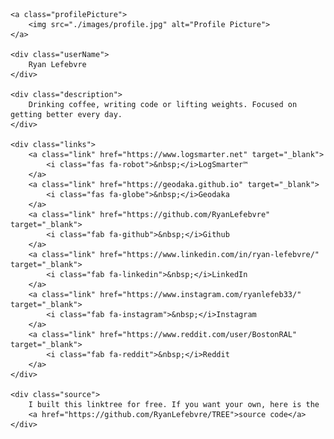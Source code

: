 <!DOCTYPE html>
<html lang="en-US">

<head>
    <meta charset="UTF-8">
    <meta name="viewport" content="width=device-width, initial-scale=1.0">
    <title>Ryan Lefebvre Tree</title>
    <link rel="stylesheet" href="style.css">
    <link rel="stylesheet" href="https://use.fontawesome.com/releases/v5.8.1/css/all.css">
    <link rel="icon" href="./images/profile.jpg" type="image/x-icon" />
</head>

<body>

    <a class="profilePicture">
        <img src="./images/profile.jpg" alt="Profile Picture">
    </a>

    <div class="userName">
        Ryan Lefebvre
    </div>

    <div class="description">
        Drinking coffee, writing code or lifting weights. Focused on getting better every day.
    </div>

    <div class="links">
        <a class="link" href="https://www.logsmarter.net" target="_blank">
            <i class="fas fa-robot">&nbsp;</i>LogSmarter™
        </a>
        <a class="link" href="https://geodaka.github.io" target="_blank">
            <i class="fas fa-globe">&nbsp;</i>Geodaka
        </a>
        <a class="link" href="https://github.com/RyanLefebvre" target="_blank">
            <i class="fab fa-github">&nbsp;</i>Github
        </a>
        <a class="link" href="https://www.linkedin.com/in/ryan-lefebvre/" target="_blank">
            <i class="fab fa-linkedin">&nbsp;</i>LinkedIn
        </a>
        <a class="link" href="https://www.instagram.com/ryanlefeb33/" target="_blank">
            <i class="fab fa-instagram">&nbsp;</i>Instagram
        </a>
        <a class="link" href="https://www.reddit.com/user/BostonRAL" target="_blank">
            <i class="fab fa-reddit">&nbsp;</i>Reddit
        </a>
    </div>

    <div class="source">
        I built this linktree for free. If you want your own, here is the
        <a href="https://github.com/RyanLefebvre/TREE">source code</a>
    </div>

</body>

</html>
